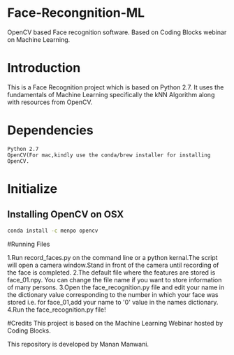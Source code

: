 # Face-Recongnition-ML
OpenCV based Face recognition software. Based on Coding Blocks webinar on Machine Learning.

# Introduction

This is a Face Recognition project which is based on Python 2.7. It uses the fundamentals of Machine Learning specifically the kNN Algorithm along with resources from OpenCV.

# Dependencies
    Python 2.7
    OpenCV(For mac,kindly use the conda/brew installer for installing OpenCV.

# Initialize
   
## Installing OpenCV on OSX

```sh
conda install -c menpo opencv
```

#Running Files

1.Run record_faces.py on the command line or a python kernal.The script will open a camera window.Stand in front of the camera until recording of the face is completed.
2.The default file where the features are stored is face_01.npy. You can change the file name if you want to store information of many persons.
3.Open the face_recognition.py file and edit your name in the dictionary value corresponding to the number in which your face was stored i.e. for face_01,add your name to '0' value in the names dictionary.
4.Run the face_recognition.py file!

#Credits
This project is based on the Machine Learning Webinar hosted by Coding Blocks.

This repository is developed by Manan Manwani.

